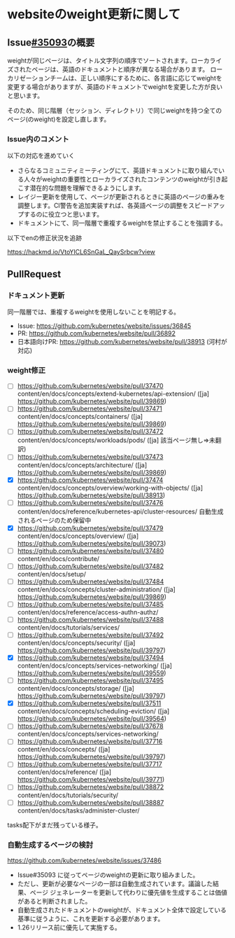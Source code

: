 # websiteのweight更新に関して

## Issue[#35093](https://github.com/kubernetes/website/issues/35093)の概要

weightが同じページは、タイトル文字列の順序でソートされます。ローカライズされたページは、英語のドキュメントと順序が異なる場合があります。
ローカリゼーションチームは、正しい順序にするために、各言語に応じてweightを変更する場合がありますが、英語のドキュメントでweightを変更した方が良いと思います。

そのため、同じ階層（セッション、ディレクトリ）で同じweightを持つ全てのページ(のweight)を設定し直します。

### Issue内のコメント

以下の対応を進めていく

- さらなるコミュニティミーティングにて、英語ドキュメントに取り組んでいる人々がweightの重要性とローカライズされたコンテンツのweightが引き起こす潜在的な問題を理解できるようにします。
- レイジー更新を使用して、ページが更新されるときに英語のページの重みを調整します。CI警告を追加実装すれば、各英語ページの調整をスピードアップするのに役立つと思います。
- ドキュメントにて、同一階層で重複するweightを禁止することを強調する。

以下でenの修正状況を追跡

https://hackmd.io/VtoYICL6SnGaL_QaySrbcw?view


## PullRequest

### ドキュメント更新

同一階層では、重複するweightを使用しないことを明記する。
- Issue: https://github.com/kubernetes/website/issues/36845
- PR: https://github.com/kubernetes/website/pull/36892
- 日本語向けPR: https://github.com/kubernetes/website/pull/38913  (河村が対応)

### weight修正

- [ ] https://github.com/kubernetes/website/pull/37470 content/en/docs/concepts/extend-kubernetes/api-extension/ ([ja] https://github.com/kubernetes/website/pull/39869)
- [ ] https://github.com/kubernetes/website/pull/37471 content/en/docs/concepts/containers/ ([ja] https://github.com/kubernetes/website/pull/39869)
- [ ] https://github.com/kubernetes/website/pull/37472 content/en/docs/concepts/workloads/pods/ ([ja] 該当ページ無し⇒未翻訳)
- [ ] https://github.com/kubernetes/website/pull/37473 content/en/docs/concepts/architecture/ ([ja] https://github.com/kubernetes/website/pull/39869)
- [x] https://github.com/kubernetes/website/pull/37474 content/en/docs/concepts/overview/working-with-objects/ ([ja] https://github.com/kubernetes/website/pull/38913)
- [ ] https://github.com/kubernetes/website/pull/37476 content/en/docs/reference/kubernetes-api/cluster-resources/ 自動生成されるページのため保留中
- [x] https://github.com/kubernetes/website/pull/37479 content/en/docs/concepts/overview/ ([ja] https://github.com/kubernetes/website/pull/39073)
- [ ] https://github.com/kubernetes/website/pull/37480 content/en/docs/contribute/
- [ ] https://github.com/kubernetes/website/pull/37482 content/en/docs/setup/
- [ ] https://github.com/kubernetes/website/pull/37484 content/en/docs/concepts/cluster-administration/ ([ja] https://github.com/kubernetes/website/pull/39869)
- [ ] https://github.com/kubernetes/website/pull/37485 content/en/docs/reference/access-authn-authz/
- [ ] https://github.com/kubernetes/website/pull/37488 content/en/docs/tutorials/services/
- [ ] https://github.com/kubernetes/website/pull/37492 content/en/docs/concepts/security/ ([ja] https://github.com/kubernetes/website/pull/39797)
- [X] https://github.com/kubernetes/website/pull/37494 content/en/docs/concepts/services-networking/ ([ja] https://github.com/kubernetes/website/pull/39559)
- [ ] https://github.com/kubernetes/website/pull/37495 content/en/docs/concepts/storage/ ([ja] https://github.com/kubernetes/website/pull/39797)
- [X] https://github.com/kubernetes/website/pull/37511 content/en/docs/concepts/scheduling-eviction/ ([ja] https://github.com/kubernetes/website/pull/39564)
- [ ] https://github.com/kubernetes/website/pull/37678 content/en/docs/concepts/services-networking/
- [ ] https://github.com/kubernetes/website/pull/37716 content/en/docs/concepts/ ([ja] https://github.com/kubernetes/website/pull/39797)
- [ ] https://github.com/kubernetes/website/pull/37717 content/en/docs/reference/ ([ja] https://github.com/kubernetes/website/pull/39771)
- [ ] https://github.com/kubernetes/website/pull/38872 content/en/docs/tutorials/security/
- [ ] https://github.com/kubernetes/website/pull/38887 content/en/docs/tasks/administer-cluster/

tasks配下がまだ残っている様子。

### 自動生成するページの検討

https://github.com/kubernetes/website/issues/37486

- Issue#35093 に従ってページのweightの更新に取り組みました。
- ただし、更新が必要なページの一部は自動生成されています。議論した結果、ページ ジェネレーターを更新して代わりに優先値を生成することは価値があると判断されました。
- 自動生成されたドキュメントのweightが、ドキュメント全体で設定している基準に従うように、これを更新する必要があります。
- 1.26リリース前に優先して実施する。
 
